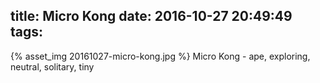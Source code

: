 title: Micro Kong
date: 2016-10-27 20:49:49
tags:
---
{% asset_img 20161027-micro-kong.jpg %}
Micro Kong - ape, exploring, neutral, solitary, tiny
